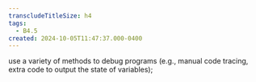 ```yaml
---
transcludeTitleSize: h4
tags:
  - B4.5
created: 2024-10-05T11:47:37.000-0400
---
```

use a variety of methods to debug programs (e.g., manual code tracing, extra code to output the state of variables);